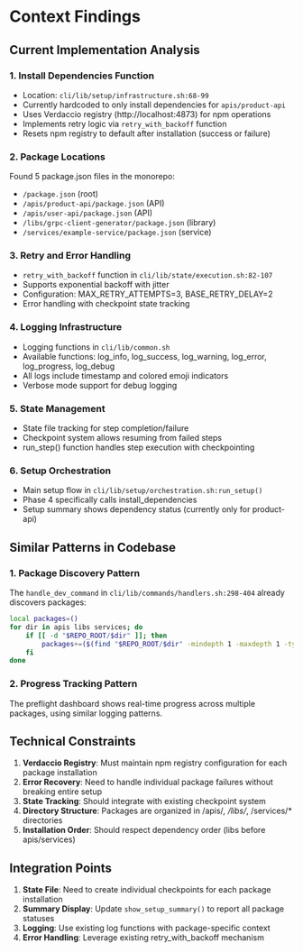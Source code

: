 # Context Findings

## Current Implementation Analysis

### 1. Install Dependencies Function
- Location: `cli/lib/setup/infrastructure.sh:68-99`
- Currently hardcoded to only install dependencies for `apis/product-api`
- Uses Verdaccio registry (http://localhost:4873) for npm operations
- Implements retry logic via `retry_with_backoff` function
- Resets npm registry to default after installation (success or failure)

### 2. Package Locations
Found 5 package.json files in the monorepo:
- `/package.json` (root)
- `/apis/product-api/package.json` (API)
- `/apis/user-api/package.json` (API)
- `/libs/grpc-client-generator/package.json` (library)
- `/services/example-service/package.json` (service)

### 3. Retry and Error Handling
- `retry_with_backoff` function in `cli/lib/state/execution.sh:82-107`
- Supports exponential backoff with jitter
- Configuration: MAX_RETRY_ATTEMPTS=3, BASE_RETRY_DELAY=2
- Error handling with checkpoint state tracking

### 4. Logging Infrastructure
- Logging functions in `cli/lib/common.sh`
- Available functions: log_info, log_success, log_warning, log_error, log_progress, log_debug
- All logs include timestamp and colored emoji indicators
- Verbose mode support for debug logging

### 5. State Management
- State file tracking for step completion/failure
- Checkpoint system allows resuming from failed steps
- run_step() function handles step execution with checkpointing

### 6. Setup Orchestration
- Main setup flow in `cli/lib/setup/orchestration.sh:run_setup()`
- Phase 4 specifically calls install_dependencies
- Setup summary shows dependency status (currently only for product-api)

## Similar Patterns in Codebase

### 1. Package Discovery Pattern
The `handle_dev_command` in `cli/lib/commands/handlers.sh:298-404` already discovers packages:
```bash
local packages=()
for dir in apis libs services; do
    if [[ -d "$REPO_ROOT/$dir" ]]; then
        packages+=($(find "$REPO_ROOT/$dir" -mindepth 1 -maxdepth 1 -type d))
    fi
done
```

### 2. Progress Tracking Pattern
The preflight dashboard shows real-time progress across multiple packages, using similar logging patterns.

## Technical Constraints

1. **Verdaccio Registry**: Must maintain npm registry configuration for each package installation
2. **Error Recovery**: Need to handle individual package failures without breaking entire setup
3. **State Tracking**: Should integrate with existing checkpoint system
4. **Directory Structure**: Packages are organized in /apis/*, /libs/*, /services/* directories
5. **Installation Order**: Should respect dependency order (libs before apis/services)

## Integration Points

1. **State File**: Need to create individual checkpoints for each package installation
2. **Summary Display**: Update `show_setup_summary()` to report all package statuses
3. **Logging**: Use existing log functions with package-specific context
4. **Error Handling**: Leverage existing retry_with_backoff mechanism